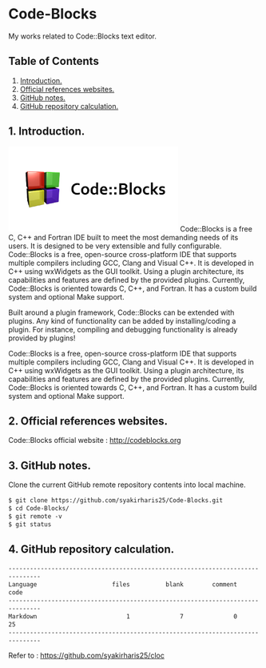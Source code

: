 # Code-Blocks
My works related to Code::Blocks text editor.

## Table of Contents
1. [Introduction.](#introduction)
2. [Official references websites.](#references)
3. [GitHub notes.](#github)
4. [GitHub repository calculation.](#calculation)

<a name="introduction"></a>
## 1. Introduction.
<img src="code-blocks.jpg" height="170"> 
Code::Blocks is a free C, C++ and Fortran IDE built to meet the most demanding needs of its users. It is designed to be very extensible and fully configurable. Code::Blocks is a free, open-source cross-platform IDE that supports multiple compilers including GCC, Clang and Visual C++. It is developed in C++ using wxWidgets as the GUI toolkit. Using a plugin architecture, its capabilities and features are defined by the provided plugins. Currently, Code::Blocks is oriented towards C, C++, and Fortran. It has a custom build system and optional Make support.

Built around a plugin framework, Code::Blocks can be extended with plugins. Any kind of functionality can be added by installing/coding a plugin. For instance, compiling and debugging functionality is already provided by plugins!

Code::Blocks is a free, open-source cross-platform IDE that supports multiple compilers including GCC, Clang and Visual C++. It is developed in C++ using wxWidgets as the GUI toolkit. Using a plugin architecture, its capabilities and features are defined by the provided plugins. Currently, Code::Blocks is oriented towards C, C++, and Fortran. It has a custom build system and optional Make support.

<a name="references"></a>
## 2. Official references websites. <br />
Code::Blocks official website : http://codeblocks.org <br />

<a name="github"></a>
## 3. GitHub notes.
Clone the current GitHub remote repository contents into local machine.
```
$ git clone https://github.com/syakirharis25/Code-Blocks.git
$ cd Code-Blocks/
$ git remote -v
$ git status
```

<a name="calculation"></a>
## 4. GitHub repository calculation.
```
-------------------------------------------------------------------------------
Language                     files          blank        comment           code
-------------------------------------------------------------------------------
Markdown                         1              7              0             25
-------------------------------------------------------------------------------
```
Refer to : https://github.com/syakirharis25/cloc
